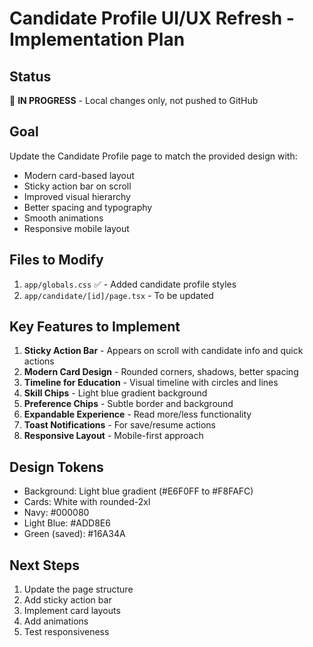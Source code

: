 # Candidate Profile UI/UX Refresh - Implementation Plan

## Status
🔄 **IN PROGRESS** - Local changes only, not pushed to GitHub

## Goal
Update the Candidate Profile page to match the provided design with:
- Modern card-based layout
- Sticky action bar on scroll
- Improved visual hierarchy
- Better spacing and typography
- Smooth animations
- Responsive mobile layout

## Files to Modify
1. `app/globals.css` ✅ - Added candidate profile styles
2. `app/candidate/[id]/page.tsx` - To be updated

## Key Features to Implement
1. **Sticky Action Bar** - Appears on scroll with candidate info and quick actions
2. **Modern Card Design** - Rounded corners, shadows, better spacing
3. **Timeline for Education** - Visual timeline with circles and lines
4. **Skill Chips** - Light blue gradient background
5. **Preference Chips** - Subtle border and background
6. **Expandable Experience** - Read more/less functionality
7. **Toast Notifications** - For save/resume actions
8. **Responsive Layout** - Mobile-first approach

## Design Tokens
- Background: Light blue gradient (#E6F0FF to #F8FAFC)
- Cards: White with rounded-2xl
- Navy: #000080
- Light Blue: #ADD8E6
- Green (saved): #16A34A

## Next Steps
1. Update the page structure
2. Add sticky action bar
3. Implement card layouts
4. Add animations
5. Test responsiveness
